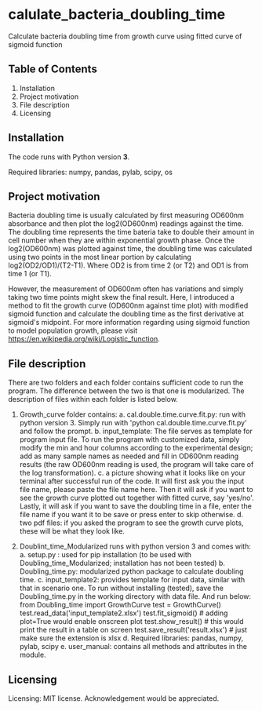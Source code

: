 # calulate_bacteria_doubling_time
Calculate bacteria doubling time from growth curve using fitted curve of sigmoid function

## Table of Contents
  1. Installation
  2. Project motivation
  3. File description
  4. Licensing

## Installation
The code runs with Python version **3**.

Required libraries:
numpy, pandas, pylab, scipy, os


## Project motivation
Bacteria doubling time is usually calculated by first measuring OD600nm absorbance and then plot the log2(OD600nm) readings against the time. The doubling time represents the time bateria take to double their amount in cell number when they are within exponential growth phase. Once the log2(OD600nm) was plotted against time, the doubling time was calculated using two points in the most linear portion by calculating log2(OD2/OD1)/(T2-T1). Where OD2 is from time 2 (or T2) and OD1 is from time 1 (or T1).

However, the measurement of OD600nm often has variations and simply taking two time points might skew the final result. Here, I introduced a method to fit the growth curve (OD600nm against time plot) with modified sigmoid function and calculate the doubling time as the first derivative at sigmoid's midpoint. For more information regarding using sigmoid function to model population growth, please visit https://en.wikipedia.org/wiki/Logistic_function.

## File description
There are two folders and each folder contains sufficient code to run the program. The difference between the two is that one is modularized. The description of files within each folder is listed below.
1. Growth_curve folder contains:
  a. cal.double.time.curve.fit.py: run with python version 3. Simply run with 'python cal.double.time.curve.fit.py' and follow the prompt.
  b. input_template: The file serves as template for program input file. To run the program with customized data, simply modify the min and hour columns according to the experimental design; add as many sample names as needed and fill in OD600nm reading results (the raw OD600nm reading is used, the program will take care of the log transformation).
  c. a picture showing what it looks like on your terminal after successful run of the code. It will first ask you the input file name, please paste the file name here. Then it will ask if you want to see the growth curve plotted out together with fitted curve, say 'yes/no'. Lastly, it will ask if you want to save the doubling time in a file, enter the file name if you want it to be save or press enter to skip otherwise.
  d. two pdf files: if you asked the program to see the growth curve plots, these will be what they look like.

2. Doublint_time_Modularized runs with python version 3 and comes with:
  a. setup.py : used for pip installation (to be used with Doubling_time_Modularized; installation has not been tested)
  b. Doubling_time.py: modularized python package to calculate doubling time.
  c. input_template2: provides template for input data, similar with that in scenario one.
  To run without installing (tested), save the Doubling_time.py in the working directory with data file. And run below:
    from Doubling_time import GrowthCurve
    test = GrowthCurve()
    test.read_data('input_template2.xlsx')
    test.fit_sigmoid()    # adding plot=True would enable onscreen plot
    test.show_result()    # this would print the result in a table on screen
    test.save_result('result.xlsx')   # just make sure the extension is xlsx
  d. Required libraries: pandas, numpy, pylab, scipy
  e. user_manual: contains all methods and attributes in the module.

## Licensing
Licensing: MIT license. Acknowledgement would be appreciated.

